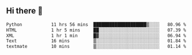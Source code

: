 ## Hi there 👋

<!--
**alihaqberdi/alihaqberdi** is a ✨ _special_ ✨ repository because its `README.md` (this file) appears on your GitHub profile.

Here are some ideas to get you started:

- 🔭 I’m currently working on ...
- 🌱 I’m currently learning ...
- 👯 I’m looking to collaborate on ...
- 🤔 I’m looking for help with ...
- 💬 Ask me about ...
- 📫 How to reach me: ...
- 😄 Pronouns: ...
- ⚡ Fun fact: ...
-->

<!--START_SECTION:waka-->

```txt
Python           11 hrs 56 mins  ████████████████████▒░░░░   80.96 %
HTML             1 hr 5 mins     ██░░░░░░░░░░░░░░░░░░░░░░░   07.39 %
XML              1 hr 1 min      █▓░░░░░░░░░░░░░░░░░░░░░░░   06.94 %
Text             16 mins         ▒░░░░░░░░░░░░░░░░░░░░░░░░   01.84 %
textmate         10 mins         ▒░░░░░░░░░░░░░░░░░░░░░░░░   01.14 %
```

<!--END_SECTION:waka-->
